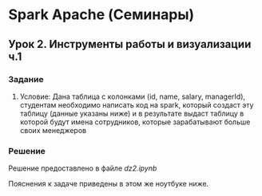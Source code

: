 # Spark Apache (Семинары)
## Урок 2. Инструменты работы и визуализации ч.1

### Задание

1. Условие: Дана таблица с колонками (id, name, salary, managerId), студентам необходимо написать код на 
spark, который создаст эту таблицу (данные указаны ниже) и в результате выдаст таблицу в которой будут 
имена сотрудников, которые зарабатывают больше своих менеджеров 


### Решение

Решение предоставлено в файле *dz2.ipynb*

Пояснения к задаче приведены в этом же ноутбуке ниже.
